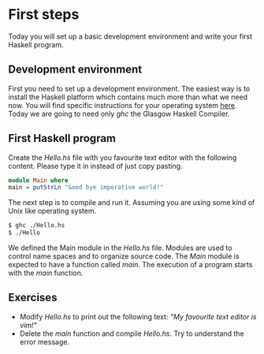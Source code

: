 # First steps
Today you will set up a basic development environment and write your first
Haskell program.

## Development environment
First you need to set up a development environment.  The easiest way is to
install the Haskell platform which contains much more than what we need now.
You will find specific instructions for your operating system
[here](http://https://www.haskell.org/platform/).
Today we are going to need only *ghc* the Glasgow Haskell Compiler.

## First Haskell program
Create the *Hello.hs* file with you favourite text editor with the following
content.  Please type it in instead of just copy pasting.

``` haskell
module Main where
main = putStrLn "Good bye imperative world!"
```

The next step is to compile and run it.  Assuming you are using some kind of
Unix like operating system.

``` bash
$ ghc ./Hello.hs
$ ./Hello
```

We defined the Main module in the *Hello.hs* file.  Modules are used to control
name spaces and to organize source code.  The *Main* module is expected to have
a function called *main*.  The execution of a program starts with the *main*
function.

## Exercises

* Modify *Hello.hs* to print out the following text: *"My favourite text editor
is vim!"*
* Delete the *main* function and compile *Hello.hs*.  Try to understand the
  error message.
